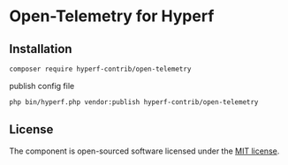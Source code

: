# Open-Telemetry for Hyperf

## Installation

```bash
composer require hyperf-contrib/open-telemetry
```

publish config file

```bash
php bin/hyperf.php vendor:publish hyperf-contrib/open-telemetry
```

## License

The component is open-sourced software licensed under the [MIT license](LICENSE).

